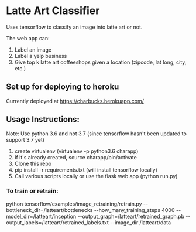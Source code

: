# Latte Art Classifier

Uses tensorflow to classify an image into latte art or not.

The web app can:
1. Label an image 
2. Label a yelp business
3. Give top k latte art coffeeshops given a location (zipcode, lat long, city, etc.)

## Set up for deploying to heroku
Currently deployed at https://charbucks.herokuapp.com/

## Usage Instructions:

Note: Use python 3.6 and not 3.7 (since tensorflow hasn't been updated to support 3.7 yet)
1. create virtualenv (virtualenv -p python3.6 charapp)
2. if it's already created, source charapp/bin/activate
3. Clone this repo
4. pip install -r requirements.txt (will install tensorflow locally)
5. Call various scripts locally or use the flask web app (python run.py)

### To train or retrain:

python tensorflow/examples/image_retraining/retrain.py --bottleneck_dir=/latteart/bottlenecks --how_many_training_steps 4000 --model_dir=/latteart/inception --output_graph=/latteart/retrained_graph.pb --output_labels=/latteart/retrained_labels.txt --image_dir /latteart/data
